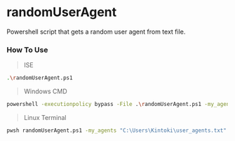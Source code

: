 # randomUserAgent
Powershell script that gets a random user agent from text file.

### How To Use
>ISE
```sh
.\randomUserAgent.ps1
```
>Windows CMD
```sh
powershell -executionpolicy bypass -File .\randomUserAgent.ps1 -my_agents "C:\Users\Kintoki\user_agents.txt"
```
>Linux Terminal
```sh
pwsh randomUserAgent.ps1 -my_agents "C:\Users\Kintoki\user_agents.txt"
```
